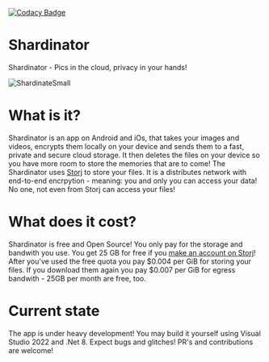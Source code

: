 [![Codacy Badge](https://app.codacy.com/project/badge/Grade/2ee73492397e4add859462c39225e8b7)](https://app.codacy.com/gh/TopperDEL/Shardinator/dashboard?utm_source=gh&utm_medium=referral&utm_content=&utm_campaign=Badge_grade)

# Shardinator
Shardinator - Pics in the cloud, privacy in your hands!

![ShardinateSmall](https://github.com/TopperDEL/Shardinator/assets/1833242/d4e5de15-e0f6-43d4-966f-26bacc834700)

# What is it?
Shardinator is an app on Android and iOs, that takes your images and videos, encrypts them locally on your device and sends them to a fast, private and secure cloud storage. It then deletes the files on your device so you have more room to store the memories that are to come!
The Shardinator uses [Storj](https://storj.io) to store your files. It is a distributes network with end-to-end encrpytion - meaning: you and only you can access your data! No one, not even from Storj can access your files!

# What does it cost?
Shardinator is free and Open Source! You only pay for the storage and bandwith you use. You get 25 GB for free if you [make an account on Storj](https://storj.io/signup)! After you've used the free quota you pay $0.004 per GiB for storing your files. If you download them again you pay $0.007 per GiB for egress bandwith - 25GB per month are free, too.

# Current state
The app is under heavy development! You may build it yourself using Visual Studio 2022 and .Net 8. Expect bugs and glitches! PR's and contributions are welcome!
